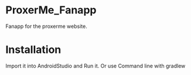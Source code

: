 # ProxerMe_Fanapp
Fanapp for the proxerme website.

# Installation
Import it into AndroidStudio and Run it. Or use Command line with gradlew
